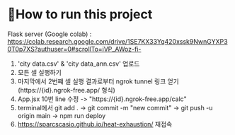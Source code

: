 # How to run this project

Flask server (Google colab) : https://colab.research.google.com/drive/1SE7KX33Yq420xssk9NwnGYXP30T0p7XS?authuser=0#scrollTo=iVP_AWoz-fi-
1) 'city data.csv' & 'city data_ann.csv' 업로드
2) 모든 셀 실행하기
3) 마지막에서 2번쨰 셀 실행 결과로부터 ngrok tunnel 링크 얻기 (https://{id}.ngrok-free.app/ 형식)
4) App.jsx 10번 line 수정 -> "https://{id}.ngrok-free.app/calc"
5) terminal에서 git add . -> git commit -m "new commit" -> git push -u origin main -> npm run deploy
6) https://sparcscasio.github.io/heat-exhaustion/ 재접속
